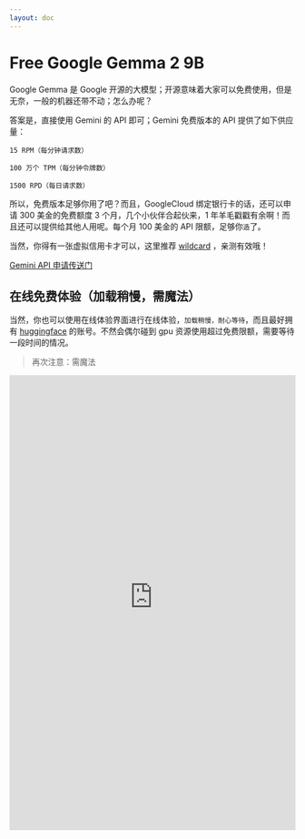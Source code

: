 ```yaml
---
layout: doc
---
```


# Free Google Gemma 2 9B

Google Gemma 是 Google 开源的大模型；开源意味着大家可以免费使用，但是无奈，一般的机器还带不动；怎么办呢？

答案是，直接使用 Gemini 的 API 即可；Gemini 免费版本的 API 提供了如下供应量：

```
15 RPM（每分钟请求数）

100 万个 TPM（每分钟令牌数）

1500 RPD（每日请求数）
```

所以，免费版本足够你用了吧？而且，GoogleCloud 绑定银行卡的话，还可以申请 300 美金的免费额度 3 个月，几个小伙伴合起伙来，1 年羊毛戳戳有余啊！而且还可以提供给其他人用呢。每个月 100 美金的 API 限额，足够你`造`了。

当然，你得有一张虚拟信用卡才可以，这里推荐 [wildcard](https://wildcard.com.cn/i/S84LVTDN) ，亲测有效哦！

[Gemini API 申请传送门](https://ai.google.dev/pricing)


## 在线免费体验（加载稍慢，需魔法）

当然，你也可以使用在线体验界面进行在线体验，`加载稍慢，耐心等待`，而且最好拥有 [huggingface](https://huggingface.co/) 的账号。不然会偶尔碰到 gpu 资源使用超过免费限额，需要等待一段时间的情况。

> 再次注意：需魔法

<iframe
	src="https://huggingface-projects-gemma-2-9b-it.hf.space"
	frameborder="0"
	width="100%"
	height="800"
></iframe>